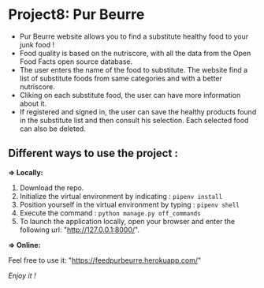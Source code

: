 # Project8: Pur Beurre  
  
- Pur Beurre website allows you to find a substitute healthy food to your junk food !  
- Food quality is based on the nutriscore, with all the data from the Open Food Facts open source database.  
- The user enters the name of the food to substitute. The website find a list of substitute foods from same categories and with a better nutriscore.  
- Cliking on each substitute food, the user can have more information about it.  
- If registered and signed in, the user can save the healthy products found in the substitute list and then consult his selection. Each selected food can also be deleted.  

## Different ways to use the project :  
  
__=> Locally:__  
1. Download the repo.  
2. Initialize the virtual environment by indicating : `pipenv install`  
3. Position yourself in the virtual environment by typing : `pipenv shell`  
4. Execute the command : `python manage.py off_commands`  
5. To launch the application locally, open your browser and enter the following url: "http://127.0.0.1:8000/".  
  
__=> Online:__  
  
Feel free to use it: "https://feedpurbeurre.herokuapp.com/"  

_Enjoy it !_